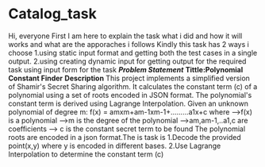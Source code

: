# Catalog_task

Hi, everyone
First I am here to explain the task what i did and how it will works and what are the apporaches i follows
Kindly this task has 2 ways i choose 
1.using static input format and getting both the test cases in a single output.
2.using creating dynamic input for getting output for the required task using input form for the task
***Problem Statement***
**Tittle:Polynomial Constant Finder**
**Description**
This project implements a simplified version of Shamir's Secret Sharing algorithm. It calculates the constant term (c) of a polynomial using a set of roots encoded in JSON format. The polynomial's constant term is derived using Lagrange Interpolation.
 Given an unknown polynomial of degree m:
       f(x) = amxm+am-1xm-1+.........a1x+c
       where
       -->f(x) is a polynomial
       -->m is the degree of the polynomial
       -->am,am-1,..a1,c are coefficients
       --> c is the constant secret term to be found
 The polynomial roots are encoded in a json format.The is task is 
 1.Decode the provided point(x,y) where y is encoded in different bases.
 2.Use Lagrange Interpolation to determine the constant term (c)
       


